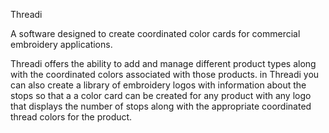 Threadi

A software designed to create coordinated color cards for commercial embroidery applications.

Threadi offers the ability to add and manage different product types along with the coordinated colors associated with those products.
in Threadi you can also create a library of embroidery logos with information about the stops so that a a color card can be created for
any product with any logo that displays the number of stops along with the appropriate coordinated thread colors for the product.


